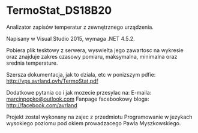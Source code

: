 # TermoStat_DS18B20
Analizator zapisów temperatur z zewnętrznego urządzenia. 

Napisany w Visual Studio 2015, wymaga .NET 4.5.2. 

Pobiera plik tesktowy z serwera, wyswielta jego zawartosc na wykresie oraz znajduje zakres czasowy pomiaru, maksymalna, 
minimalna oraz srednia temperature.

Szersza dokumentacja, jak to dziala, etc w ponizszym pdfie:
http://vps.avrland.ovh/TermoStat.pdf

Dodatkowe pytania co i jak mozecie przesylac na:
E-maila: marcinpopko@outlook.com
Fanpage facebookowy bloga: http://facebook.com/avrland


Projekt zostal wykonany na zajec z przedmiotu Programowanie w jezykach wysokiego poziomu pod okiem prowadzacego Pawla Myszkowskiego.

